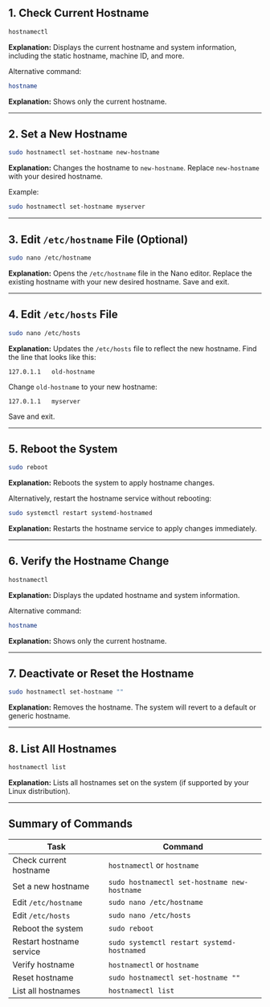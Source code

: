 ## 1. Check Current Hostname

```bash
hostnamectl
```
**Explanation:** Displays the current hostname and system information, including the static hostname, machine ID, and more.

Alternative command:

```bash
hostname
```
**Explanation:** Shows only the current hostname.

---

## 2. Set a New Hostname

```bash
sudo hostnamectl set-hostname new-hostname
```
**Explanation:** Changes the hostname to `new-hostname`. Replace `new-hostname` with your desired hostname.

Example:

```bash
sudo hostnamectl set-hostname myserver
```

---

## 3. Edit `/etc/hostname` File (Optional)

```bash
sudo nano /etc/hostname
```
**Explanation:** Opens the `/etc/hostname` file in the Nano editor. Replace the existing hostname with your new desired hostname. Save and exit.

---

## 4. Edit `/etc/hosts` File

```bash
sudo nano /etc/hosts
```
**Explanation:** Updates the `/etc/hosts` file to reflect the new hostname. Find the line that looks like this:

```
127.0.1.1   old-hostname
```

Change `old-hostname` to your new hostname:

```
127.0.1.1   myserver
```

Save and exit.

---

## 5. Reboot the System

```bash
sudo reboot
```
**Explanation:** Reboots the system to apply hostname changes.

Alternatively, restart the hostname service without rebooting:

```bash
sudo systemctl restart systemd-hostnamed
```
**Explanation:** Restarts the hostname service to apply changes immediately.

---

## 6. Verify the Hostname Change

```bash
hostnamectl
```
**Explanation:** Displays the updated hostname and system information.

Alternative command:

```bash
hostname
```
**Explanation:** Shows only the current hostname.

---

## 7. Deactivate or Reset the Hostname

```bash
sudo hostnamectl set-hostname ""
```
**Explanation:** Removes the hostname. The system will revert to a default or generic hostname.

---

## 8. List All Hostnames

```bash
hostnamectl list
```
**Explanation:** Lists all hostnames set on the system (if supported by your Linux distribution).

---

## Summary of Commands

| Task                           | Command                                      |
|--------------------------------|----------------------------------------------|
| Check current hostname         | `hostnamectl` or `hostname`                 |
| Set a new hostname             | `sudo hostnamectl set-hostname new-hostname`|
| Edit `/etc/hostname`           | `sudo nano /etc/hostname`                   |
| Edit `/etc/hosts`              | `sudo nano /etc/hosts`                      |
| Reboot the system              | `sudo reboot`                               |
| Restart hostname service       | `sudo systemctl restart systemd-hostnamed`  |
| Verify hostname                | `hostnamectl` or `hostname`                 |
| Reset hostname                 | `sudo hostnamectl set-hostname ""`         |
| List all hostnames             | `hostnamectl list`                          |
